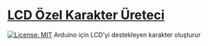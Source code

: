 # [LCD Özel Karakter Üreteci](https://projedefteri.tk/araclar/lcd-karakter-olusturucu/)
[![License: MIT](https://img.shields.io/badge/License-MIT-green.png)](https://github.com/yunusemreaydinli/LCD-Character-Creator/blob/main/LICENSE)
Arduino için LCD'yi destekleyen karakter oluşturur 
